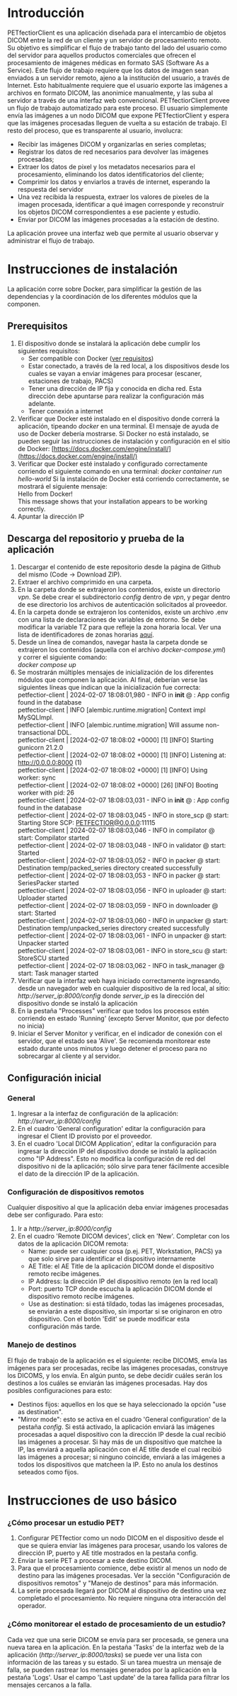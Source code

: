 # Introducción

PETfectiorClient es una aplicación diseñada para el intercambio de objetos DICOM entre la red de un cliente y un servidor de procesamiento remoto. Su objetivo es simplificar el flujo de trabajo tanto del lado del usuario como del servidor para aquellos productos comerciales que ofrecen el procesamiento de imágenes médicas en formato SAS (Software As a Service). Este flujo de trabajo requiere que los datos de imagen sean enviados a un servidor remoto, ajeno a la institución del usuario, a través de Internet. Esto habitualmente requiere que el usuario exporte las imágenes a archivos en formato DICOM, las anonimice manualmente, y las suba al servidor a través de una interfaz web convencional. PETfectiorClient provee un flujo de trabajo automatizado para este proceso. El usuario simplemente envía las imágenes a un nodo DICOM que expone PETfectiorClient y espera que las imágenes procesadas lleguen de vuelta a su estación de trabajo. El resto del proceso, que es transparente al usuario, involucra:
- Recibir las imágenes DICOM y organizarlas en series completas;
- Registrar los datos de red necesarios para devolver las imágenes procesadas;
- Extraer los datos de pixel y los metadatos necesarios para el procesamiento, eliminando los datos identificatorios del cliente;
- Comprimir los datos y enviarlos a través de internet, esperando la respuesta del servidor
- Una vez recibida la respuesta, extraer los valores de pixeles de la imagen procesada, identificar a qué imagen corresponde y reconstruir los objetos DICOM correspondientes a ese paciente y estudio.
- Enviar por DICOM las imágenes procesadas a la estación de destino.

La aplicación provee una interfaz web que permite al usuario observar y administrar el flujo de trabajo.

# Instrucciones de instalación
La aplicación corre sobre Docker, para simplificar la gestión de las dependencias y la coordinación de los diferentes módulos que
la componen. 

## Prerequisitos
1. El dispositivo donde se instalará la aplicación debe cumplir los siguientes requisitos:
    - Ser compatible con Docker ([ver requisitos](https://docs.docker.com/engine/install/))
    - Estar conectado, a través de la red local, a los dispositivos desde los cuales se vayan a enviar imágenes para procesar (escaner, estaciones de trabajo, PACS)
    - Tener una dirección de IP fija y conocida en dicha red. Esta dirección debe apuntarse para realizar la configuración más adelante.
    - Tener conexión a internet
2. Verificar que Docker esté instalado en el dispositivo donde correrá la aplicación, tipeando *docker* en una terminal. El mensaje
de ayuda de uso de Docker debería mostrarse. Si Docker no está instalado, se pueden seguir las instrucciones de instalación y 
configuración en el sitio de Docker:
[https://docs.docker.com/engine/install/](https://docs.docker.com/engine/install/)
3. Verificar que Docker esté instalado y configurado correctamente corriendo el siguiente comando en una terminal:
*docker container run hello-world*
Si la instalación de Docker está corriendo correctamente, se mostrará el siguiente mensaje:<br>
Hello from Docker!<br>
This message shows that your installation appears to be working correctly.
4. Apuntar la dirección IP 

## Descarga del repositorio y prueba de la aplicación
1. Descargar el contenido de este repositorio desde la página de Github del mismo (Code -> Download ZIP).
2. Extraer el archivo comprimido en una carpeta.
3. En la carpeta donde se extrajeron los contenidos, existe un directorio *vpn*. Se debe crear el subdirectorio *config* dentro de *vpn*, y pegar dentro de ese directorio los archivos de autenticación solicitados al proveedor.
4. En la carpeta donde se extrajeron los contenidos, existe un archivo .env con una lista de declaraciones de variables de entorno. Se debe modificar la variable TZ para que refleje la zona horaria local. Ver una lista de identificadores de zonas horarias [aquí](https://en.wikipedia.org/wiki/List_of_tz_database_time_zones).
5. Desde un línea de comandos, navegar hasta la carpeta donde se extrajeron los contenidos (aquella con el archivo *docker-compose.yml*) y
correr el siguiente comando:<br>
*docker compose up*
6. Se mostrarán múltiples mensajes de inicialización de los diferentes módulos que componen la aplicación. Al final, deberían verse las siguientes líneas que indican que la inicialización fue correcta:<br>
petfectior-client  | 2024-02-07 18:08:01,980 - INFO in __init__ @ <module>: App config found in the database<br>
petfectior-client  | INFO  [alembic.runtime.migration] Context impl MySQLImpl.<br>
petfectior-client  | INFO  [alembic.runtime.migration] Will assume non-transactional DDL.<br>
petfectior-client  | [2024-02-07 18:08:02 +0000] [1] [INFO] Starting gunicorn 21.2.0<br>
petfectior-client  | [2024-02-07 18:08:02 +0000] [1] [INFO] Listening at: http://0.0.0.0:8000 (1)<br>
petfectior-client  | [2024-02-07 18:08:02 +0000] [1] [INFO] Using worker: sync<br>
petfectior-client  | [2024-02-07 18:08:02 +0000] [26] [INFO] Booting worker with pid: 26<br>
petfectior-client  | 2024-02-07 18:08:03,031 - INFO in __init__ @ <module>: App config found in the database<br>
petfectior-client  | 2024-02-07 18:08:03,045 - INFO in store_scp @ start: Starting Store SCP: PETFECTIOR@0.0.0.0:11115<br>
petfectior-client  | 2024-02-07 18:08:03,046 - INFO in compilator @ start: Compilator started<br>
petfectior-client  | 2024-02-07 18:08:03,048 - INFO in validator @ start: Started<br>
petfectior-client  | 2024-02-07 18:08:03,052 - INFO in packer @ start: Destination temp/packed_series directory created successfully<br>
petfectior-client  | 2024-02-07 18:08:03,053 - INFO in packer @ start: SeriesPacker started<br>
petfectior-client  | 2024-02-07 18:08:03,056 - INFO in uploader @ start: Uploader started<br>
petfectior-client  | 2024-02-07 18:08:03,059 - INFO in downloader @ start: Started<br>
petfectior-client  | 2024-02-07 18:08:03,060 - INFO in unpacker @ start: Destination temp/unpacked_series directory created successfully<br>
petfectior-client  | 2024-02-07 18:08:03,061 - INFO in unpacker @ start: Unpacker started<br>
petfectior-client  | 2024-02-07 18:08:03,061 - INFO in store_scu @ start: StoreSCU started<br>
petfectior-client  | 2024-02-07 18:08:03,062 - INFO in task_manager @ start: Task manager started<br>
6. Verificar que la interfaz web haya iniciado correctamente ingresando, desde un navegador web en cualquier dispositivo de la red local, al sitio:<br>
*http://server_ip:8000/config*
donde *server_ip* es la dirección del dispositivo donde se instaló la aplicación
7. En la pestaña "Processes" verificar que todos los procesos estén corriendo en estado 'Running' (excepto Server Monitor, que por defecto no inicia)
8. Iniciar el Server Monitor y verificar, en el indicador de conexión con el servidor, que el estado sea 'Alive'. Se recomienda monitorear este estado durante unos minutos
y luego detener el proceso para no sobrecargar al cliente y al servidor.

## Configuración inicial
### General
1. Ingresar a la interfaz de configuración de la aplicación: *http://server_ip:8000/config*
2. En el cuadro 'General configuration' editar la configuración para ingresar el Client ID provisto por el proveedor.
3. En el cuadro 'Local DICOM Application', editar la configuración para ingresar la dirección IP del dispositivo donde se instaló la aplicación como "IP Address". Esto no modifica la configuración de red del dispositivo ni de la aplicación; sólo sirve para tener fácilmente accesible el dato de la dirección IP de la aplicación.

### Configuración de dispositivos remotos
Cualquier dispositivo al que la aplicación deba enviar imágenes procesadas debe ser configurado. Para esto:
1. Ir a *http://server_ip:8000/config*
2. En el cuadro 'Remote DICOM devices', click en 'New'. Completar con los datos de la aplicación DICOM remota:
    - Name: puede ser cualquier cosa (p.ej. PET, Workstation, PACS) ya que solo sirve para identificar el dispositivo internamente
    - AE Title: el AE Title de la aplicación DICOM donde el dispositivo remoto recibe imágenes.
    - IP Address: la dirección IP del dispositivo remoto (en la red local)
    - Port: puerto TCP donde escucha la aplicación DICOM donde el dispositivo remoto recibe imágenes.
    - Use as destination: si está tildado, todas las imágenes procesadas, se enviarán a este dispositivo, sin importar si se originaron en otro dispositivo.
Con el botón 'Edit' se puede modificar esta configuración más tarde.

### Manejo de destinos
El flujo de trabajo de la aplicación es el siguiente: recibe DICOMS, envía las imágenes para ser procesadas, recibe las imágenes procesadas, construye los DICOMS, y los envía. En algún punto, se debe decidir cuáles serán los destinos a los cuáles se enviarán las imágenes procesadas. Hay dos posibles configuraciones para esto:
- Destinos fijos: aquellos en los que se haya seleccionado la opción "use as destination".
- "Mirror mode": esto se activa en el cuadro 'General configuration' de la pestaña *config*. Si está activado, la aplicación enviará las imágenes procesadas a aquel dispositivo con la dirección IP desde la cual recibió las imágenes a procesar. Si hay más de un dispositivo que matchee la IP, las enviará a aquella aplicación con el AE title desde el cual recibió las imágenes a procesar; si ninguno coincide, enviará a las imágenes a todos los dispositivos que matcheen la IP. Esto no anula los destinos seteados como fijos.

# Instrucciones de uso básico

### ¿Cómo procesar un estudio PET?
1. Configurar PETfectior como un nodo DICOM en el dispositivo desde el que se quiera enviar las imágenes para procesar, usando los valores de dirección IP, puerto y AE title mostrados en la pestaña config.
2. Enviar la serie PET a procesar a este destino DICOM.
3. Para que el procesamiento comience, debe existir al menos un nodo de destino para las imágenes procesadas. Ver la sección "Configuración de dispositivos remotos" y "Manejo de destinos" para más información.
4. La serie procesada llegará por DICOM al dispositivo de destino una vez completado el procesamiento. No requiere ninguna otra interacción del operador.

### ¿Cómo monitorear el estado de procesamiento de un estudio?
Cada vez que una serie DICOM se envía para ser procesada, se genera una nueva tarea en la aplicación. 
En la pestaña 'Tasks' de la interfaz web de la aplicación (*http://server_ip:8000/tasks*) se puede ver una lista con información de las tareas y su estado.
Si un tarea muestra un mensaje de falla, se pueden rastrear los mensajes generados por la aplicación en la pestaña 'Logs'. Usar el campo 'Last update' de la tarea fallida para filtrar los mensajes cercanos a la falla.








